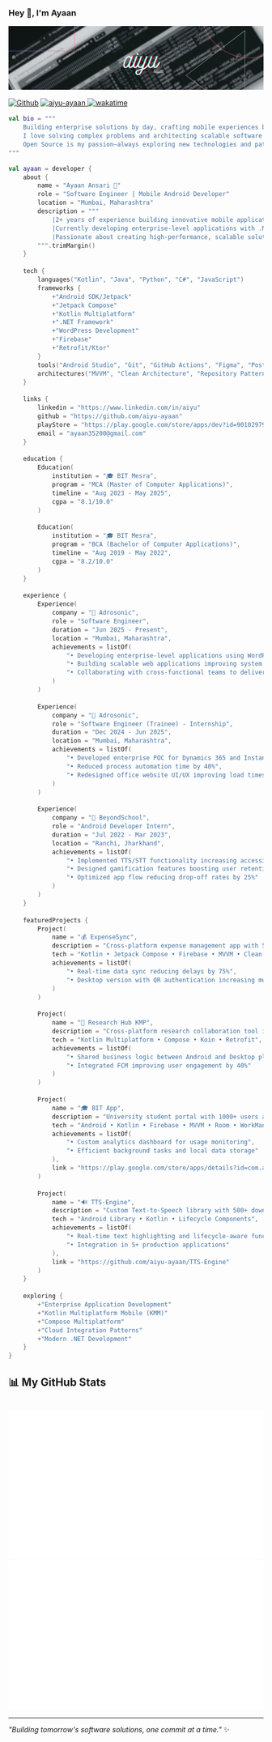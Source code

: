 ### Hey 👋, I'm Ayaan
![BgImage](bg_img.png)

[![Github](https://img.shields.io/github/followers/aiyu-ayaan?label=Follow&style=social)](https://github.com/aiyu-ayaan)
<a href="http://www.github.com/aiyu-ayaan"> <img src="https://komarev.com/ghpvc/?username=aiyu-ayaan&label=Profile%20views&color=0e75b6&style=flat" alt="aiyu-ayaan" /> </a>
[![wakatime](https://wakatime.com/badge/user/3a4240f0-6bea-4626-be2a-1129790e4336.svg)](https://wakatime.com/@3a4240f0-6bea-4626-be2a-1129790e4336)

```kotlin
val bio = """
    Building enterprise solutions by day, crafting mobile experiences by night! 🚀
    I love solving complex problems and architecting scalable software solutions 🤖.
    Open Source is my passion—always exploring new technologies and patterns! ❤️
"""
```

```kotlin
val ayaan = developer {
    about {
        name = "Ayaan Ansari 🚀"
        role = "Software Engineer | Mobile Android Developer"
        location = "Mumbai, Maharashtra"
        description = """
            |2+ years of experience building innovative mobile applications with Kotlin and Jetpack Compose
            |Currently developing enterprise-level applications with .NET Framework and WordPress
            |Passionate about creating high-performance, scalable solutions with modern architecture patterns ✨
        """.trimMargin()
    }
    
    tech {
        languages("Kotlin", "Java", "Python", "C#", "JavaScript")
        frameworks {
            +"Android SDK/Jetpack"
            +"Jetpack Compose"
            +"Kotlin Multiplatform"
            +".NET Framework"
            +"WordPress Development"
            +"Firebase"
            +"Retrofit/Ktor"
        }
        tools("Android Studio", "Git", "GitHub Actions", "Figma", "Postman")
        architectures("MVVM", "Clean Architecture", "Repository Pattern", "Dependency Injection")
    }
    
    links {
        linkedin = "https://www.linkedin.com/in/aiyu"
        github = "https://github.com/aiyu-ayaan"
        playStore = "https://play.google.com/store/apps/dev?id=9010297981454032885"
        email = "ayaan35200@gmail.com"
    }
    
    education {
        Education(
            institution = "🎓 BIT Mesra",
            program = "MCA (Master of Computer Applications)",
            timeline = "Aug 2023 - May 2025",
            cgpa = "8.1/10.0"
        )
        
        Education(
            institution = "🎓 BIT Mesra",  
            program = "BCA (Bachelor of Computer Applications)",
            timeline = "Aug 2019 - May 2022",
            cgpa = "8.2/10.0"
        )
    }
    
    experience {
        Experience(
            company = "💼 Adrosonic",
            role = "Software Engineer",
            duration = "Jun 2025 - Present",
            location = "Mumbai, Maharashtra",
            achievements = listOf(
                "• Developing enterprise-level applications using WordPress and .NET Framework",
                "• Building scalable web applications improving system performance by 30%",
                "• Collaborating with cross-functional teams to deliver high-quality solutions"
            )
        )
        
        Experience(
            company = "💼 Adrosonic",
            role = "Software Engineer (Trainee) - Internship",
            duration = "Dec 2024 - Jun 2025",
            location = "Mumbai, Maharashtra", 
            achievements = listOf(
                "• Developed enterprise POC for Dynamics 365 and Instanda integration",
                "• Reduced process automation time by 40%",
                "• Redesigned office website UI/UX improving load times by 30% and engagement by 20%"
            )
        )
        
        Experience(
            company = "💼 BeyondSchool",
            role = "Android Developer Intern",
            duration = "Jul 2022 - Mar 2023",
            location = "Ranchi, Jharkhand",
            achievements = listOf(
                "• Implemented TTS/STT functionality increasing accessibility by 35%",
                "• Designed gamification features boosting user retention by 40%", 
                "• Optimized app flow reducing drop-off rates by 25%"
            )
        )
    }
    
    featuredProjects {
        Project(
            name = "💰 ExpenseSync",
            description = "Cross-platform expense management app with 500+ users and 4.6/5 rating",
            tech = "Kotlin • Jetpack Compose • Firebase • MVVM • Clean Architecture",
            achievements = listOf(
                "• Real-time data sync reducing delays by 75%",
                "• Desktop version with QR authentication increasing multi-device usage by 45%"
            )
        )
        
        Project(
            name = "🔬 Research Hub KMP", 
            description = "Cross-platform research collaboration tool increasing team productivity by 30%",
            tech = "Kotlin Multiplatform • Compose • Koin • Retrofit",
            achievements = listOf(
                "• Shared business logic between Android and Desktop platforms",
                "• Integrated FCM improving user engagement by 40%"
            )
        )
        
        Project(
            name = "🎓 BIT App",
            description = "University student portal with 1000+ users and 4.7/5 Play Store rating",
            tech = "Android • Kotlin • Firebase • MVVM • Room • WorkManager",
            achievements = listOf(
                "• Custom analytics dashboard for usage monitoring",
                "• Efficient background tasks and local data storage"
            ),
            link = "https://play.google.com/store/apps/details?id=com.atech.bit"
        )
        
        Project(
            name = "🔊 TTS-Engine",
            description = "Custom Text-to-Speech library with 500+ downloads on JitPack",
            tech = "Android Library • Kotlin • Lifecycle Components",
            achievements = listOf(
                "• Real-time text highlighting and lifecycle-aware functionality",
                "• Integration in 5+ production applications"
            ),
            link = "https://github.com/aiyu-ayaan/TTS-Engine"
        )
    }
    
    exploring {
        +"Enterprise Application Development"
        +"Kotlin Multiplatform Mobile (KMM)"
        +"Compose Multiplatform"
        +"Cloud Integration Patterns"
        +"Modern .NET Development"
    }
}
```

## 📊 **My GitHub Stats**

<br>

<a href="http://www.github.com/aiyu-ayaan"> 
    <img src="https://raw.githubusercontent.com/aiyu-ayaan/github-stats/master/generated/overview.svg#gh-dark-mode-only" alt="aiyu-ayaan's GitHub stats"/>
</a>

<a href="http://www.github.com/aiyu-ayaan"> 
    <img src="https://raw.githubusercontent.com/aiyu-ayaan/github-stats/master/generated/languages.svg#gh-dark-mode-only" alt="aiyu-ayaan's GitHub stats"/>
</a>

---

*"Building tomorrow's software solutions, one commit at a time."* ✨
